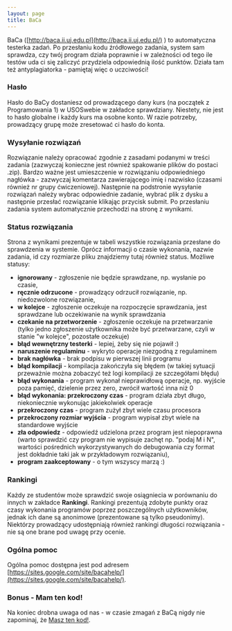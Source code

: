 ```yaml
---
layout: page
title: BaCa
---
```


BaCa ([http://baca.ii.uj.edu.pl](http://baca.ii.uj.edu.pl/) ) to automatyczna testerka zadań. Po przesłaniu kodu źródłowego zadania, system sam sprawdza, czy twój program działa poprawnie i w zależności od tego ile testów uda ci się zaliczyć przydziela odpowiednią ilość punktów. Działa tam też antyplagiatorka - pamiętaj więc o uczciwości! 

### Hasło
Hasło do BaCy dostaniesz od prowadzącego dany kurs (na początek z Programowania 1) w USOSwebie w zakładce sprawdziany. Niestety, nie jest to hasło globalne i każdy kurs ma osobne konto. W razie potrzeby, prowadzący grupę może zresetować ci hasło do konta. 

### Wysyłanie rozwiązań
Rozwiązanie należy opracować zgodnie z zasadami podanymi w treści zadania (zazwyczaj konieczne jest również spakowanie plików do postaci .zip). Bardzo ważne jest umieszczenie w rozwiązaniu odpowiedniego nagłówka - zazwyczaj komentarza zawierającego imię i nazwisko (czasami również nr grupy ćwiczeniowej). Następnie na podstronie wysyłanie rozwiązań należy wybrac odpowiednie zadanie, wybrać plik z dysku a następnie przesłać rozwiązanie klikając przycisk submit. Po przesłaniu zadania system automatycznie przechodzi na stronę z wynikami.

### Status rozwiązania
Strona z wynikami prezentuje w tabeli wszystkie rozwiązania przesłane do sprawdzenia w systemie. Oprócz informacji o czasie wykonania, nazwie zadania, id czy rozmiarze pliku znajdziemy tutaj również status.
Możliwe statusy:
+ **ignorowany** - zgłoszenie nie będzie sprawdzane, np. wysłanie po czasie,
+ **ręcznie odrzucone** - prowadzący odrzucił rozwiązanie, np. niedozwolone rozwiązanie,
+ **w kolejce** - zgłoszenie oczekuje na rozpoczęcie sprawdzania, jest sprawdzane lub oczekiwanie na wynik sprawdzania
+ **czekanie na przetworzenie** - zgłoszenie oczekuje na przetwarzanie (tylko jedno zgłoszenie użytkownika może być przetwarzane, czyli w stanie "w kolejce", pozostałe oczekuje)
+ **błąd wewnętrzny testerki** - lepiej, żeby się nie pojawił :)
+ **naruszenie regulaminu** - wykryto operacje niezgodną z regulaminem
+ **brak nagłówka** - brak podpisu w pierwszej linii programu
+ **błąd kompilacji** - kompilacja zakończyła się błędem (w takiej sytuacji przeważnie można zobaczyć też logi kompilacji ze szczegółami błędu) 
+ **błąd wykonania** - program wykonał nieprawidłową operacje, np. wyjście poza pamięć, dzielenie przez zero, zwrócił wartość inna niż 0
+ **błąd wykonania: przekroczony czas** - program działa zbyt długo, niekoniecznie wykonując jakiekolwiek operacje
+ **przekroczony czas** - program zużył zbyt wiele czasu procesora
+ **przekroczony rozmiar wyjścia** - program wypisał zbyt wiele na standardowe wyjście
+ **zła odpowiedz** - odpowiedź udzielona przez program jest niepoprawna (warto sprawdzić czy program nie wypisuje zachęt np. "podaj M i N", wartości pośrednich wykorzystywanych do debugowania czy format jest dokładnie taki jak w przykładowym rozwiązaniu),
+ **program zaakceptowany** - o tym wszyscy marzą :)

### Rankingi
Każdy ze studentów może sprawdzić swoje osiągniecia w porównaniu do innych w zakładce **Rankingi**. Rankingi prezentują zdobyte punkty oraz czasy wykonania programów poprzez poszczególnych użytkowników, jednak ich dane są anonimowe (prezentowane są tylko pseudonimy). Niektórzy prowadzący udostępniają również rankingi długości rozwiązania - nie są one brane pod uwagę przy ocenie.

### Ogólna pomoc
Ogólna pomoc dostępna jest pod adresem [https://sites.google.com/site/bacahelp/](https://sites.google.com/site/bacahelp/).

### Bonus - Mam ten kod!
Na koniec drobna uwaga od nas - w czasie zmagań z BaCą nigdy nie zapominaj, że [Masz ten kod!](https://www.youtube.com/watch?v=YdWo5zbbGnY).
